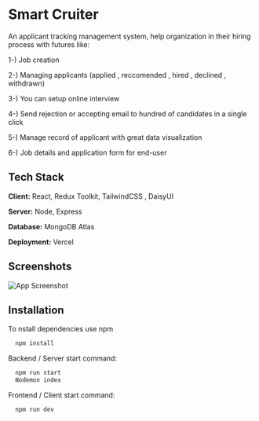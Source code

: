 
# Smart Cruiter

An applicant tracking management system, help organization in their hiring process with futures like:

1-) Job creation

2-) Managing applicants (applied , reccomended , hired , declined , withdrawn)

3-) You can setup online interview

4-) Send rejection or accepting email to hundred of candidates in a single click

5-) Manage record of applicant with great data visualization

6-) Job details and application form for end-user



## Tech Stack

**Client:** React, Redux Toolkit, TailwindCSS , DaisyUI

**Server:** Node, Express

**Database:** MongoDB Atlas

**Deployment:** Vercel



## Screenshots

![App Screenshot](https://via.placeholder.com/468x300?text=App+Screenshot+Here)


## Installation

To nstall dependencies use npm

```bash
  npm install
```
Backend / Server start command: 
```bash
  npm run start
  Nodemon index
```

Frontend / Client start command: 
```bash
  npm run dev
```